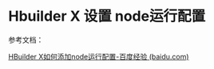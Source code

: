 # Hbuilder X 设置 node运行配置

参考文档：

[HBuilder X如何添加node运行配置-百度经验 (baidu.com)](https://jingyan.baidu.com/article/eb9f7b6d9455dbc79364e8b3.html)

‍

‍
